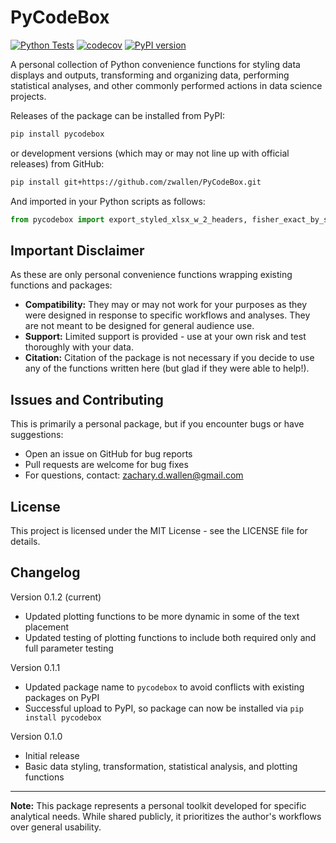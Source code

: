 # PyCodeBox

[![Python Tests](https://github.com/zwallen/PyCodeBox/actions/workflows/python-tests.yml/badge.svg)](https://github.com/zwallen/PyCodeBox/actions/workflows/python-tests.yml)
[![codecov](https://codecov.io/gh/zwallen/PyCodeBox/branch/master/graph/badge.svg)](https://codecov.io/gh/zwallen/PyCodeBox)
[![PyPI version](https://img.shields.io/pypi/v/PyCodeBox.svg)](https://pypi.org/project/PyCodeBox/)

A personal collection of Python convenience functions for styling data displays and outputs, transforming and organizing data, performing statistical analyses, and other commonly performed actions in data science projects.

Releases of the package can be installed from PyPI:

```bash
pip install pycodebox
```

or development versions (which may or may not line up with official releases) from GitHub:

```bash
pip install git+https://github.com/zwallen/PyCodeBox.git
```

And imported in your Python scripts as follows:

```python
from pycodebox import export_styled_xlsx_w_2_headers, fisher_exact_by_strata
```

## Important Disclaimer

As these are only personal convenience functions wrapping existing functions and packages:

* **Compatibility:** They may or may not work for your purposes as they were designed in response to specific workflows and analyses. They are not meant to be designed for general audience use.
* **Support:** Limited support is provided - use at your own risk and test thoroughly with your data.
* **Citation:** Citation of the package is not necessary if you decide to use any of the functions written here (but glad if they were able to help!).

## Issues and Contributing

This is primarily a personal package, but if you encounter bugs or have suggestions:
* Open an issue on GitHub for bug reports
* Pull requests are welcome for bug fixes
* For questions, contact: zachary.d.wallen@gmail.com

## License

This project is licensed under the MIT License - see the LICENSE file for details.

## Changelog

Version 0.1.2 (current)
* Updated plotting functions to be more dynamic in some of the text placement
* Updated testing of plotting functions to include both required only and full parameter testing

Version 0.1.1
* Updated package name to `pycodebox` to avoid conflicts with existing packages on PyPI
* Successful upload to PyPI, so package can now be installed via `pip install pycodebox`

Version 0.1.0
* Initial release
* Basic data styling, transformation, statistical analysis, and plotting functions

---
**Note:** This package represents a personal toolkit developed for specific analytical needs. While shared publicly, it prioritizes the author's workflows over general usability.
